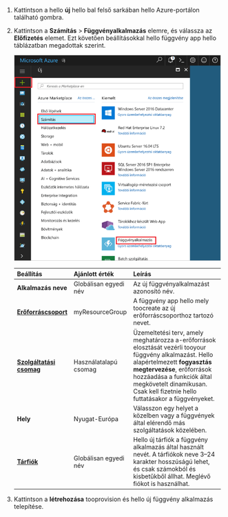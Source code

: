 1. Kattintson a hello **új** hello bal felső sarkában hello Azure-portálon található gombra.

1. Kattintson a **Számítás** > **Függvényalkalmazás** elemre, és válassza az **Előfizetés** elemet. Ezt követően beállításokkal hello függvény app hello táblázatban megadottak szerint.

    ![Függvény-alkalmazás létrehozása az Azure-portálon hello](./media/functions-create-function-app-portal/function-app-create-flow.png)

    | Beállítás      | Ajánlott érték  | Leírás                                        |
    | ------------ |  ------- | -------------------------------------------------- |
    | **Alkalmazás neve** | Globálisan egyedi név | Az új függvényalkalmazást azonosító név. | 
    | **[Erőforráscsoport](../articles/azure-resource-manager/resource-group-overview.md)** |  myResourceGroup | A függvény app hello mely toocreate az új erőforráscsoporthoz tartozó nevet. | 
    | **[Szolgáltatási csomag](../articles/azure-functions/functions-scale.md)** |   Használatalapú csomag | Üzemeltetési terv, amely meghatározza a-erőforrások elosztását vezérli tooyour függvény alkalmazást. Hello alapértelmezett **fogyasztás megtervezése**, erőforrások hozzáadása a funkciók által megkövetelt dinamikusan. Csak kell fizetnie hello futtatásakor a függvényeket.   |
    | **Hely** | Nyugat-Európa | Válasszon egy helyet a közelben vagy a függvények által elérendő más szolgáltatások közelében. |
    | **[Tárfiók](../articles/storage/common/storage-create-storage-account.md#create-a-storage-account)** |  Globálisan egyedi név |  Hello új tárfiók a függvény alkalmazás által használt nevét. A tárfiókok neve 3–24 karakter hosszúságú lehet, és csak számokból és kisbetűkből állhat. Meglévő fiókot is használhat. |

1. Kattintson a **létrehozása** tooprovision és hello új függvény alkalmazás telepítése.
